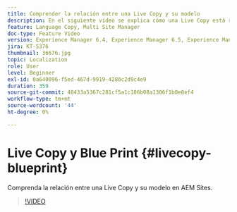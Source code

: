 ```yaml
---
title: Comprender la relación entre una Live Copy y su modelo
description: En el siguiente vídeo se explica cómo una Live Copy está relacionada con su modelo en AEM Sites.
feature: Language Copy, Multi Site Manager
doc-type: Feature Video
version: Experience Manager 6.4, Experience Manager 6.5, Experience Manager as a Cloud Service
jira: KT-5376
thumbnail: 36676.jpg
topic: Localization
role: User
level: Beginner
exl-id: 0a640096-f5ed-467d-9919-4280c2d9c4e9
duration: 359
source-git-commit: 48433a5367c281cf5a1c106b08a1306f1b0e8ef4
workflow-type: tm+mt
source-wordcount: '44'
ht-degree: 0%

---
```


# Live Copy y Blue Print {#livecopy-blueprint}

Comprenda la relación entre una Live Copy y su modelo en AEM Sites.

>[!VIDEO](https://video.tv.adobe.com/v/36676?quality=12&learn=on)
